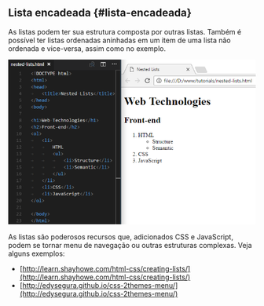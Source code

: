 ## Lista encadeada {#lista-encadeada}

As listas podem ter sua estrutura composta por outras listas. Também é possível ter listas ordenadas aninhadas em um item de uma lista não ordenada e vice-versa, assim como no exemplo.

![](/assets/nested-lists.png)

As listas são poderosos recursos que, adicionados CSS e JavaScript, podem se tornar menu de navegação ou outras estruturas complexas. Veja alguns exemplos:

* [http://learn.shayhowe.com/html-css/creating-lists/](http://learn.shayhowe.com/html-css/creating-lists/)
* [http://edysegura.github.io/css-2themes-menu/](http://edysegura.github.io/css-2themes-menu/)



